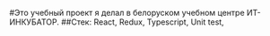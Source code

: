 #Это учебный  проект я делал в белоруском учебном центре ИТ-ИНКУБАТОР. 
##Стек:
React,
Redux,
Typescript,
Unit test,
